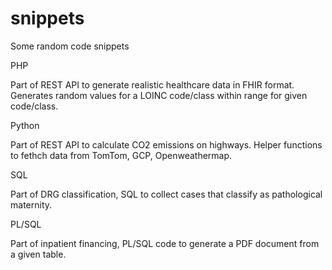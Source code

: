# snippets
Some random code snippets

PHP

Part of REST API to generate realistic healthcare data in FHIR format. Generates random values for a LOINC code/class within range for given code/class.

Python

Part of REST API to calculate CO2 emissions on highways. Helper functions to fethch data from TomTom, GCP, Openweathermap.

SQL

Part of DRG classification, SQL to collect cases that classify as pathological maternity.

PL/SQL

Part of inpatient financing, PL/SQL code to generate a PDF document from a given table.
